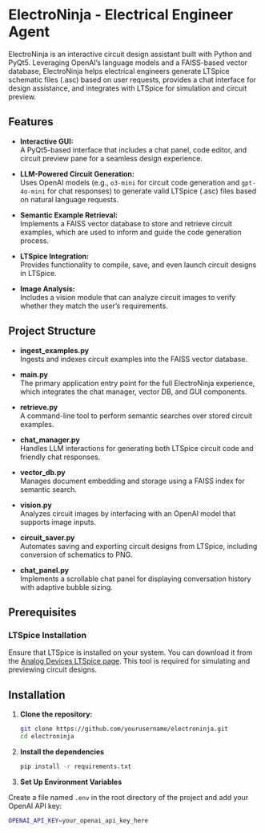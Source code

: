 # ElectroNinja - Electrical Engineer Agent

ElectroNinja is an interactive circuit design assistant built with Python and PyQt5. Leveraging OpenAI’s language models and a FAISS-based vector database, ElectroNinja helps electrical engineers generate LTSpice schematic files (.asc) based on user requests, provides a chat interface for design assistance, and integrates with LTSpice for simulation and circuit preview.

## Features

- **Interactive GUI:**  
  A PyQt5-based interface that includes a chat panel, code editor, and circuit preview pane for a seamless design experience.
  
- **LLM-Powered Circuit Generation:**  
  Uses OpenAI models (e.g., `o3-mini` for circuit code generation and `gpt-4o-mini` for chat responses) to generate valid LTSpice (.asc) files based on natural language requests.

- **Semantic Example Retrieval:**  
  Implements a FAISS vector database to store and retrieve circuit examples, which are used to inform and guide the code generation process.

- **LTSpice Integration:**  
  Provides functionality to compile, save, and even launch circuit designs in LTSpice.

- **Image Analysis:**  
  Includes a vision module that can analyze circuit images to verify whether they match the user’s requirements.

## Project Structure

- **ingest_examples.py**  
  Ingests and indexes circuit examples into the FAISS vector database.

- **main.py**  
  The primary application entry point for the full ElectroNinja experience, which integrates the chat manager, vector DB, and GUI components.

- **retrieve.py**  
  A command-line tool to perform semantic searches over stored circuit examples.

- **chat_manager.py**  
  Handles LLM interactions for generating both LTSpice circuit code and friendly chat responses.

- **vector_db.py**  
  Manages document embedding and storage using a FAISS index for semantic search.

- **vision.py**  
  Analyzes circuit images by interfacing with an OpenAI model that supports image inputs.

- **circuit_saver.py**  
  Automates saving and exporting circuit designs from LTSpice, including conversion of schematics to PNG.

- **chat_panel.py**  
  Implements a scrollable chat panel for displaying conversation history with adaptive bubble sizing.

## Prerequisites

### LTSpice Installation

Ensure that LTSpice is installed on your system. You can download it from the [Analog Devices LTSpice page](https://www.analog.com/en/design-center/design-tools-and-calculators/ltspice-simulator.html). This tool is required for simulating and previewing circuit designs.

## Installation

1. **Clone the repository:**

   ```bash
   git clone https://github.com/yourusername/electroninja.git
   cd electroninja

2. **Install the dependencies**

   ```bash
   pip install -r requirements.txt

3. **Set Up Environment Variables**

  Create a file named `.env` in the root directory of the project and add your OpenAI API key:

  ```bash
  OPENAI_API_KEY=your_openai_api_key_here






